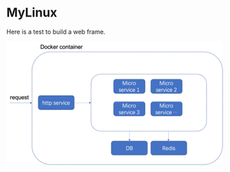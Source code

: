 # MyLinux

Here is a test to build a web frame.

<p align="center"> <img src="./web_frame.png" alt="web frame fig"></p>